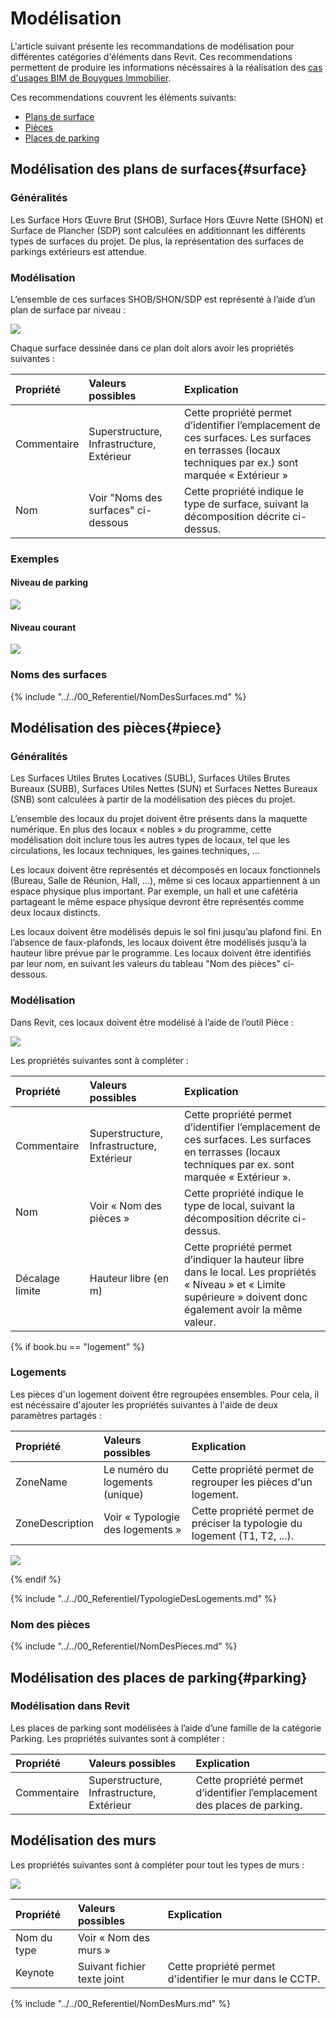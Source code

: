 # Modélisation

L'article suivant présente les recommandations de modélisation pour différentes catégories d'éléments dans Revit. Ces recommendations permettent de produire les informations nécéssaires à la réalisation des [cas d'usages BIM de Bouygues Immobilier](/01_CasUsages/README.md).

Ces recommendations couvrent les éléments suivants:
* [Plans de surface](#surface)
* [Pièces](#piece)
* [Places de parking](#parking)

## Modélisation des plans de surfaces{#surface}

### Généralités

Les Surface Hors Œuvre Brut \(SHOB\), Surface Hors Œuvre Nette \(SHON\) et Surface de Plancher \(SDP\) sont calculées en additionnant les différents types de surfaces du projet. De plus, la représentation des surfaces de parkings extérieurs est attendue.

### Modélisation

L’ensemble de ces surfaces SHOB/SHON/SDP est représenté à l’aide d’un plan de surface par niveau :

![](/02_Modelisation/02_architecte/images/SURFACE_01.PNG)

Chaque surface dessinée dans ce plan doit alors avoir les propriétés suivantes :

| Propriété | Valeurs possibles | Explication |
| :--- | :--- | :--- |
| Commentaire | Superstructure, Infrastructure, Extérieur | Cette propriété permet d’identifier l’emplacement de ces surfaces. Les surfaces en terrasses \(locaux techniques par ex.\) sont marquée « Extérieur » |
| Nom | Voir "Noms des surfaces" ci-dessous | Cette propriété indique le type de surface, suivant la décomposition décrite ci-dessus. |

### Exemples

#### Niveau de parking

![](/02_Modelisation/02_architecte/images/Surfaces_ExempleNiveauParking.png)

#### Niveau courant

![](/02_Modelisation/02_architecte/images/Surfaces_ExempleNiveauCourant.png)

### Noms des surfaces

{% include "../../00_Referentiel/NomDesSurfaces.md"  %}


## Modélisation des pièces{#piece}

### Généralités

Les Surfaces Utiles Brutes Locatives \(SUBL\), Surfaces Utiles Brutes Bureaux \(SUBB\), Surfaces Utiles Nettes \(SUN\) et Surfaces Nettes Bureaux \(SNB\) sont calculées à partir de la modélisation des pièces du projet.

L’ensemble des locaux du projet doivent être présents dans la maquette numérique. En plus des locaux « nobles » du programme, cette modélisation doit inclure tous les autres types de locaux, tel que les circulations, les locaux techniques, les gaines techniques, …

Les locaux doivent être représentés et décomposés en locaux fonctionnels \(Bureau, Salle de Réunion, Hall, …\), même si ces locaux appartiennent à un espace physique plus important. Par exemple, un hall et une cafétéria partageant le même espace physique devront être représentés comme deux locaux distincts.

Les locaux doivent être modélisés depuis le sol fini jusqu’au plafond fini. En l’absence de faux-plafonds, les locaux doivent être modélisés jusqu’à la hauteur libre prévue par le programme. Les locaux doivent être identifiés par leur nom, en suivant les valeurs du tableau "Nom des pièces" ci-dessous.

### Modélisation

Dans Revit, ces locaux doivent être modélisé à l’aide de l’outil Pièce :

![](/02_Modelisation/02_architecte/images/SURFACE_02.PNG)

Les propriétés suivantes sont à compléter :

| Propriété | Valeurs possibles | Explication |
| :--- | :--- | :--- |
| Commentaire | Superstructure, Infrastructure, Extérieur | Cette propriété permet d’identifier l’emplacement de ces surfaces. Les surfaces en terrasses \(locaux techniques par ex. sont marquée « Extérieur ». |
| Nom | Voir « Nom des pièces » | Cette propriété indique le type de local, suivant la décomposition décrite ci-dessus. |
| Décalage limite | Hauteur libre \(en m\) | Cette propriété permet d’indiquer la hauteur libre dans le local. Les propriétés « Niveau » et « Limite supérieure » doivent donc également avoir la même valeur. |

{% if book.bu == "logement" %}
### Logements

Les pièces d'un logement doivent être regroupées ensembles. Pour cela, il est nécéssaire d'ajouter les propriétés suivantes à l'aide de deux paramètres partagés :

| Propriété | Valeurs possibles | Explication |
| :--- | :--- | :--- |
| ZoneName | Le numéro du logements (unique) | Cette propriété permet de regrouper les pièces d'un logement.|
| ZoneDescription | Voir « Typologie des logements » | Cette propriété permet de préciser la typologie du logement (T1, T2, ...).|

![](/02_Modelisation/02_architecte/images/RegroupementEnLogements.png)

{% endif %}

{% include "../../00_Referentiel/TypologieDesLogements.md"  %}

### Nom des pièces

{% include "../../00_Referentiel/NomDesPieces.md" %}

## Modélisation des places de parking{#parking}

### Modélisation dans Revit

Les places de parking sont modélisées à l’aide d’une famille de la catégorie Parking. Les propriétés suivantes sont à compléter :

| Propriété | Valeurs possibles | Explication |
| :--- | :--- | :--- |
| Commentaire | Superstructure, Infrastructure, Extérieur | Cette propriété permet d’identifier l’emplacement des places de parking. |

## Modélisation des murs

Les propriétés suivantes sont à compléter pour tout les types de murs :

![](/02_Modelisation/02_architecte/images/TypeDeMur.png)

| Propriété | Valeurs possibles | Explication |
| :--- | :--- | :--- |
| Nom du type | Voir « Nom des murs »  |  |
| Keynote | Suivant fichier texte joint | Cette propriété permet d'identifier le mur dans le CCTP. |

{% include "../../00_Referentiel/NomDesMurs.md" %}